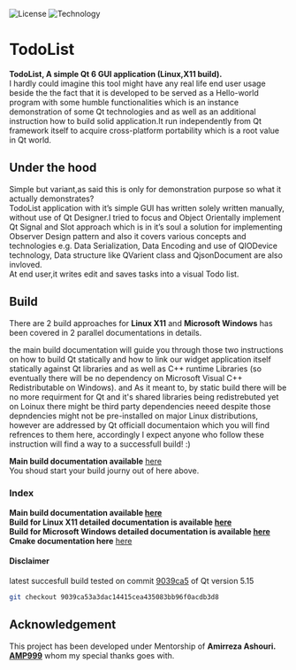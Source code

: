 
![License](https://img.shields.io/badge/license-GPL-green)
![Technology](https://img.shields.io/badge/-Qt%20C%2B%2B%20GUI-bright)

# TodoList

__TodoList, A simple Qt 6 GUI application (Linux,X11 build).__  
I hardly could imagine this tool might have any real life end user usage beside the
the fact that it is developed to be served as a Hello-world program with some humble
functionalities which is an instance demonstration of some Qt technologies and as well
as an additional instruction how to build solid application.It run independently from Qt
framework itself to acquire cross-platform portability which is a root value in Qt world.
## Under the hood
Simple but variant,as said this is only for demonstration purpose so what it
actually demonstrates?  
TodoList application with it’s simple GUI has written solely written manually, without use of Qt
Designer.I tried to focus and Object Orientally implement Qt Signal and Slot approach
which is in it’s soul a solution for implementing Observer Design pattern and also it covers
various concepts and technologies e.g. Data Serialization, Data Encoding and use of
QIODevice technology, Data structure like QVarient class and QjsonDocument are also invloved.  
At end user,it writes edit and saves tasks into a visual Todo list.  
## Build  
There are 2 build approaches for __Linux X11__ and __Microsoft Windows__ has been covered in 2 parallel documentations in details.  

the main build documentation will guide you through those two instructions on how to build Qt statically and how to link our widget application itself statically against Qt libraries and as well as C++ runtime Libraries (so eventually there will be no dependency on Microsoft Visual C++ Redistributable on Windows).
and As it meant to, by static build there will be no more requirment for Qt and it's shared libraries being redistrebuted yet on Loinux there might be third party dependencies neeed despite those depndencies might not be pre-installed on major Linux distributions, however are addressed by Qt officiall 
documentaion which you will find refrences to them here, accordingly I expect anyone who follow these instruction will find a way to a successfull build! :)  


__Main build documentation available__ [here](https://github.com/babakhajizadeh/todoList/blob/documentation/docs/BUILd_DOC.md)  
You shoud start your build journy out of here above.

### Index
__Main build documentation available [here](https://github.com/babakhajizadeh/todoList/blob/documentation/docs/BUILd_DOC.md)__  
__Build for Linux X11 detailed documentation is available [here](https://github.com/babakhajizadeh/todoList/blob/documentation/docs/LINUX_DOC.md)__  
__Build for Microsoft Windows detailed documentation is available [here](https://github.com/babakhajizadeh/todoList/blob/documentation/docs/WIN_DOC.md)__  
__Cmake documentation here__ [here](https://github.com/babakhajizadeh/todoList/blob/documentation/docs/CMAKE_DOC.md)  

#### Disclaimer
latest succesfull build tested on commit [9039ca5](https://github.com/qt/qt5/commit/9039ca53a3dac14415cea435083bb96f0acdb3d8) of Qt version 5.15 
```sh
git checkout 9039ca53a3dac14415cea435083bb96f0acdb3d8
```

## Acknowledgement
This project has been developed under Mentorship of __Amirreza Ashouri. [AMP999](https://github.com/AMP999)__ whom my special thanks goes with.


